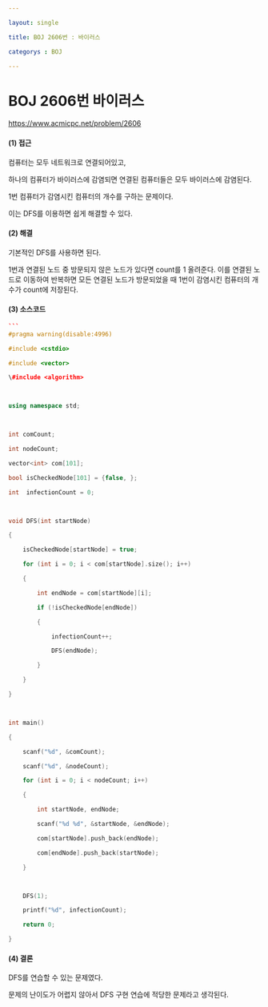 ```yaml
---

layout: single 

title: BOJ 2606번 : 바이러스

categorys : BOJ

---
```




# BOJ 2606번 바이러스



https://www.acmicpc.net/problem/2606



####  **(1) 접근**

컴퓨터는 모두 네트워크로 연결되어있고, 

하나의 컴퓨터가 바이러스에 감염되면 연결된 컴퓨터들은 모두 바이러스에 감염된다.

1번 컴퓨터가 감염시킨 컴퓨터의 개수를 구하는 문제이다. 

이는 DFS를 이용하면 쉽게 해결할 수 있다.



#### **(2) 해결**

기본적인 DFS를 사용하면 된다.

1번과 연결된 노드 중 방문되지 않은 노드가 있다면 count를 1 올려준다. 이를 연결된 노드로 이동하여 반복하면 모든 연결된 노드가 방문되었을 때 1번이 감염시킨 컴퓨터의 개수가 count에 저장된다. 



#### **(3) 소스코드** 

~~~c++
```
#pragma warning(disable:4996)

#include <cstdio>

#include <vector>

\#include <algorithm>



using namespace std;



int comCount;

int nodeCount;

vector<int> com[101];

bool isCheckedNode[101] = {false, };

int  infectionCount = 0;



void DFS(int startNode)

{

​    isCheckedNode[startNode] = true;

​    for (int i = 0; i < com[startNode].size(); i++)

​    {

​        int endNode = com[startNode][i];

​        if (!isCheckedNode[endNode])

​        {

​            infectionCount++;

​            DFS(endNode);

​        }

​    }

}



int main()

{

​    scanf("%d", &comCount);

​    scanf("%d", &nodeCount);

​    for (int i = 0; i < nodeCount; i++)

​    {

​        int startNode, endNode;

​        scanf("%d %d", &startNode, &endNode);

​        com[startNode].push_back(endNode);

​        com[endNode].push_back(startNode);

​    }



​    DFS(1);

​    printf("%d", infectionCount);

​    return 0;

}
~~~



#### **(4) 결론**

DFS를 연습할 수 있는 문제였다.

문제의 난이도가 어렵지 않아서 DFS 구현 연습에 적당한 문제라고 생각된다.





